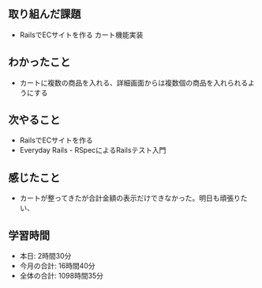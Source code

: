 ## 取り組んだ課題
- RailsでECサイトを作る カート機能実装
## わかったこと
- カートに複数の商品を入れる、詳細画面からは複数個の商品を入れられるようにする
## 次やること
- RailsでECサイトを作る
- Everyday Rails - RSpecによるRailsテスト入門
## 感じたこと
- カートが整ってきたが合計金額の表示だけできなかった。明日も頑張りたい、
## 学習時間
- 本日: 2時間30分
- 今月の合計: 16時間40分
- 全体の合計: 1098時間35分
